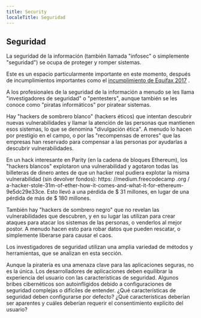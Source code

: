 ```yaml
---
title: Security
localeTitle: Seguridad
---
```

## Seguridad

La seguridad de la información (también llamada "infosec" o simplemente "seguridad") se ocupa de proteger y romper sistemas.

Este es un espacio particularmente importante en este momento, después de incumplimientos importantes como el [incumplimiento de Equifax 2017](https://medium.freecodecamp.org/the-equifax-hack-and-how-to-protect-your-family-all-explained-in-5-minutes-a2b5187cb6c0) .

A los profesionales de la seguridad de la información a menudo se les llama "investigadores de seguridad" o "pentesters", aunque también se les conoce como "piratas informáticos" por piratear sistemas.

Hay "hackers de sombrero blanco" (hackers éticos) que intentan descubrir nuevas vulnerabilidades y llamar la atención de las personas que mantienen esos sistemas, lo que se denomina "divulgación ética". A menudo lo hacen por prestigio en el campo, o por las "recompensas de errores" que las empresas han reservado para compensar a las personas por ayudarlas a descubrir vulnerabilidades.

En un hack interesante en Parity (en la cadena de bloques Ethereum), los "hackers blancos" explotaron una vulnerabilidad y agotaron todas las billeteras de dinero antes de que un hacker real pudiera explotar la misma vulnerabilidad (sin devolver fondos): https: //medium.freecodecamp .org / a-hacker-stole-31m-of-ether-how-it-comes-and-what-it-for-ethereum-9e5dc29e33ce. Esto llevó a una pérdida de $ 31 millones, en lugar de una pérdida de más de $ 180 millones.

También hay "hackers de sombrero negro" que no revelan las vulnerabilidades que descubren, y en su lugar las utilizan para crear ataques para atacar los sistemas de las personas, o venderlos al mejor postor. A menudo hacen esto para robar datos que pueden rescatar, o simplemente liberarse para causar el caos.

Los investigadores de seguridad utilizan una amplia variedad de métodos y herramientas, que se analizan en esta sección.

Aunque la piratería es una amenaza clave para las aplicaciones seguras, no es la única. Los desarrolladores de aplicaciones deben equilibrar la experiencia del usuario con las características de seguridad. Algunos bribes cibernéticos son autoinfligidos debido a configuraciones de seguridad complejas o difíciles de entender. ¿Qué características de seguridad deben configurarse por defecto? ¿Qué características deberían ser aparentes y cuáles deberían requerir el consentimiento explícito del usuario?
